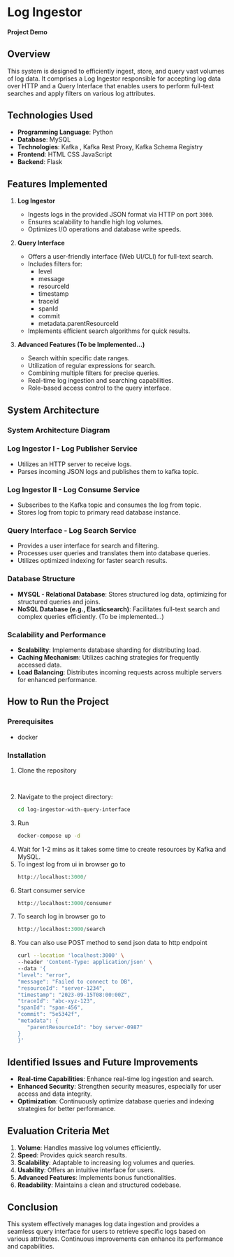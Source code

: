# Log Ingestor

#### Project Demo


## Overview
This system is designed to efficiently ingest, store, and query vast volumes of log data. It comprises a Log Ingestor responsible for accepting log data over HTTP and a Query Interface that enables users to perform full-text searches and apply filters on various log attributes.

## Technologies Used
- **Programming Language**: Python
- **Database**: MySQL
- **Technologies**: Kafka , Kafka Rest Proxy, Kafka Schema Registry
- **Frontend**: HTML CSS JavaScript
- **Backend**: Flask

## Features Implemented
1. **Log Ingestor**
   - Ingests logs in the provided JSON format via HTTP on port `3000`.
   - Ensures scalability to handle high log volumes.
   - Optimizes I/O operations and database write speeds.
   
2. **Query Interface**
   - Offers a user-friendly interface (Web UI/CLI) for full-text search.
   - Includes filters for:
       - level
       - message
       - resourceId
       - timestamp
       - traceId
       - spanId
       - commit
       - metadata.parentResourceId
   - Implements efficient search algorithms for quick results.


3. **Advanced Features (To be Implemented...)**
   - Search within specific date ranges.
   - Utilization of regular expressions for search.
   - Combining multiple filters for precise queries.
   - Real-time log ingestion and searching capabilities.
   - Role-based access control to the query interface.

## System Architecture

### System Architecture Diagram

### Log Ingestor I - Log Publisher Service
- Utilizes an HTTP server to receive logs.
- Parses incoming JSON logs and publishes them to kafka topic.

### Log Ingestor II - Log Consume Service
- Subscribes to the Kafka topic and consumes the log from topic.
- Stores log from topic to primary read database instance.

### Query Interface - Log Search Service
- Provides a user interface for search and filtering.
- Processes user queries and translates them into database queries.
- Utilizes optimized indexing for faster search results.

### Database Structure
- **MYSQL - Relational Database**: Stores structured log data, optimizing for structured queries and joins.
- **NoSQL Database (e.g., Elasticsearch)**: Facilitates full-text search and complex queries efficiently. (To be implemented...)

### Scalability and Performance
- **Scalability**: Implements database sharding for distributing load.
- **Caching Mechanism**: Utilizes caching strategies for frequently accessed data.
- **Load Balancing**: Distributes incoming requests across multiple servers for enhanced performance.

## How to Run the Project

### Prerequisites
- docker
### Installation
1. Clone the repository
   ```bash
 
   ```
2. Navigate to the project directory:
   ```bash
   cd log-ingestor-with-query-interface
   ```
3. Run
   ```bash
   docker-compose up -d
   ```
4. Wait for 1-2 mins as it takes some time to create resources by Kafka and MySQL.
5. To ingest log from ui in browser go to 
   ```python
   http://localhost:3000/
   ```
6. Start consumer service 
   ```python
   http://localhost:3000/consumer
   ```
7. To search log in browser go to 
   ```python
   http://localhost:3000/search
   ```
8. You can also use POST method to send json data to http endpoint
   ```bash
   curl --location 'localhost:3000' \
   --header 'Content-Type: application/json' \
   --data '{
   "level": "error",
   "message": "Failed to connect to DB",
   "resourceId": "server-1234",
   "timestamp": "2023-09-15T08:00:00Z",
   "traceId": "abc-xyz-123",
   "spanId": "span-456",
   "commit": "5e5342f",
   "metadata": {
      "parentResourceId": "boy server-0987"
   }
   }'
   ```

## Identified Issues and Future Improvements
- **Real-time Capabilities**: Enhance real-time log ingestion and search.
- **Enhanced Security**: Strengthen security measures, especially for user access and data integrity.
- **Optimization**: Continuously optimize database queries and indexing strategies for better performance.

## Evaluation Criteria Met
1. **Volume**: Handles massive log volumes efficiently.
2. **Speed**: Provides quick search results.
3. **Scalability**: Adaptable to increasing log volumes and queries.
4. **Usability**: Offers an intuitive interface for users.
5. **Advanced Features**: Implements bonus functionalities.
6. **Readability**: Maintains a clean and structured codebase.

## Conclusion
This system effectively manages log data ingestion and provides a seamless query interface for users to retrieve specific logs based on various attributes. Continuous improvements can enhance its performance and capabilities.
